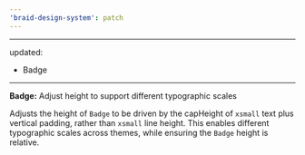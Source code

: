 ```yaml
---
'braid-design-system': patch
---
```


---
updated:
  - Badge
---

**Badge:** Adjust height to support different typographic scales

Adjusts the height of `Badge` to be driven by the capHeight of `xsmall` text plus vertical padding, rather than `xsmall` line height.
This enables different typographic scales across themes, while ensuring the `Badge` height is relative.
